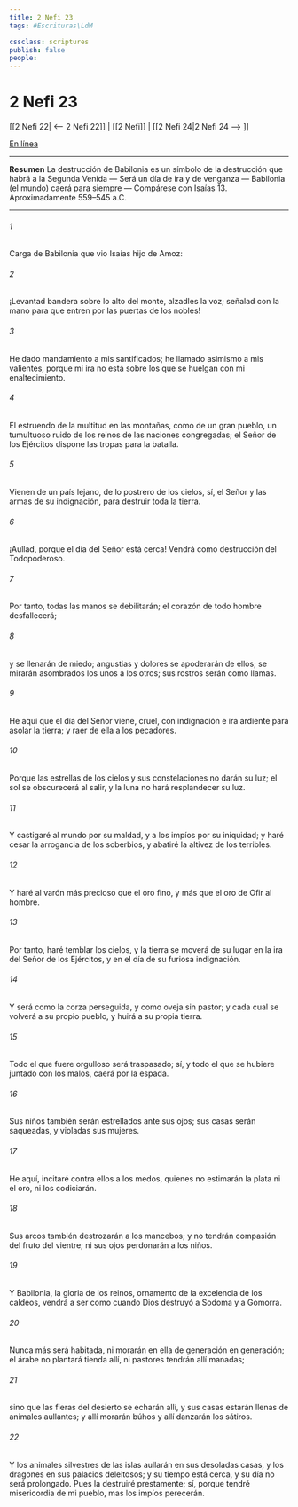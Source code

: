 ```yaml
---
title: 2 Nefi 23
tags: #Escrituras\LdM

cssclass: scriptures
publish: false
people:
---
```


# 2 Nefi 23
[[2 Nefi 22| <-- 2 Nefi 22]] | [[2 Nefi]] | [[2 Nefi 24|2 Nefi 24 --> ]]

[En línea](https://churchofjesuschrist.org/study/scriptures/bofm/2-ne/23?lang=spa)

---
__Resumen__
La destrucción de Babilonia es un símbolo de la destrucción que habrá a la Segunda Venida — Será un día de ira y de venganza — Babilonia (el mundo) caerá para siempre — Compárese con Isaías 13. Aproximadamente 559–545 a.C.

---
###### 1 
Carga de Babilonia que vio Isaías hijo de Amoz:

###### 2 
¡Levantad bandera sobre lo alto del monte, alzadles la voz; señalad con la mano para que entren por las puertas de los nobles!

###### 3 
He dado mandamiento a mis santificados; he llamado asimismo a mis valientes, porque mi ira no está sobre los que se huelgan con mi enaltecimiento.

###### 4 
El estruendo de la multitud en las montañas, como de un gran pueblo, un tumultuoso ruido de los reinos de las naciones congregadas; el Señor de los Ejércitos dispone las tropas para la batalla.

###### 5 
Vienen de un país lejano, de lo postrero de los cielos, sí, el Señor y las armas de su indignación, para destruir toda la tierra.

###### 6 
¡Aullad, porque el día del Señor está cerca! Vendrá como destrucción del Todopoderoso.

###### 7 
Por tanto, todas las manos se debilitarán; el corazón de todo hombre desfallecerá;

###### 8 
y se llenarán de miedo; angustias y dolores se apoderarán de ellos; se mirarán asombrados los unos a los otros; sus rostros serán como llamas.

###### 9 
He aquí que el día del Señor viene, cruel, con indignación e ira ardiente para asolar la tierra; y raer de ella a los pecadores.

###### 10 
Porque las estrellas de los cielos y sus constelaciones no darán su luz; el sol se obscurecerá al salir, y la luna no hará resplandecer su luz.

###### 11 
Y castigaré al mundo por su maldad, y a los impíos por su iniquidad; y haré cesar la arrogancia de los soberbios, y abatiré la altivez de los terribles.

###### 12 
Y haré al varón más precioso que el oro fino, y más que el oro de Ofir al hombre.

###### 13 
Por tanto, haré temblar los cielos, y la tierra se moverá de su lugar en la ira del Señor de los Ejércitos, y en el día de su furiosa indignación.

###### 14 
Y será como la corza perseguida, y como oveja sin pastor; y cada cual se volverá a su propio pueblo, y huirá a su propia tierra.

###### 15 
Todo el que fuere orgulloso será traspasado; sí, y todo el que se hubiere juntado con los malos, caerá por la espada.

###### 16 
Sus niños también serán estrellados ante sus ojos; sus casas serán saqueadas, y violadas sus mujeres.

###### 17 
He aquí, incitaré contra ellos a los medos, quienes no estimarán la plata ni el oro, ni los codiciarán.

###### 18 
Sus arcos también destrozarán a los mancebos; y no tendrán compasión del fruto del vientre; ni sus ojos perdonarán a los niños.

###### 19 
Y Babilonia, la gloria de los reinos, ornamento de la excelencia de los caldeos, vendrá a ser como cuando Dios destruyó a Sodoma y a Gomorra.

###### 20 
Nunca más será habitada, ni morarán en ella de generación en generación; el árabe no plantará tienda allí, ni pastores tendrán allí manadas;

###### 21 
sino que las fieras del desierto se echarán allí, y sus casas estarán llenas de animales aullantes; y allí morarán búhos y allí danzarán los sátiros.

###### 22 
Y los animales silvestres de las islas aullarán en sus desoladas casas, y los dragones en sus palacios deleitosos; y su tiempo está cerca, y su día no será prolongado. Pues la destruiré prestamente; sí, porque tendré misericordia de mi pueblo, mas los impíos perecerán.

